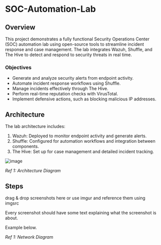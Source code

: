 # SOC-Automation-Lab

## Overview

This project demonstrates a fully functional Security Operations Center (SOC) automation lab using open-source tools to streamline incident response and case management. The lab integrates Wazuh, Shuffle, and The Hive to detect and respond to security threats in real time.

### Objectives

-	Generate and analyze security alerts from endpoint activity.
-	Automate incident response workflows using Shuffle.
-	Manage incidents effectively through The Hive.
-	Perform real-time reputation checks with VirusTotal.
-	Implement defensive actions, such as blocking malicious IP addresses.


## Architecture

The lab architecture includes:
1.	Wazuh: Deployed to monitor endpoint activity and generate alerts.
2.	Shuffle: Configured for automation workflows and integration between components.
3.	The Hive: Set up for case management and detailed incident tracking.

![image](https://github.com/user-attachments/assets/2717896a-7eb8-45f5-99a1-4a8fe4e72da2)

*Ref 1: Architecture Diagram*

## Steps
drag & drop screenshots here or use imgur and reference them using imgsrc

Every screenshot should have some text explaining what the screenshot is about.

Example below.

*Ref 1: Network Diagram*
